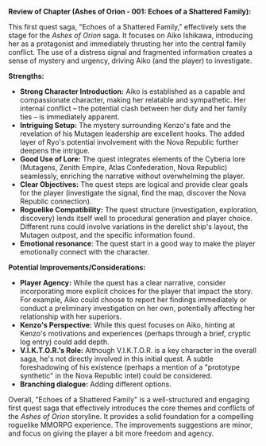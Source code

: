 

**Review of Chapter (Ashes of Orion - 001: Echoes of a Shattered Family):**

This first quest saga, "Echoes of a Shattered Family," effectively sets the stage for the *Ashes of Orion* saga. It focuses on Aiko Ishikawa, introducing her as a protagonist and immediately thrusting her into the central family conflict. The use of a distress signal and fragmented information creates a sense of mystery and urgency, driving Aiko (and the player) to investigate.

**Strengths:**

*   **Strong Character Introduction:** Aiko is established as a capable and compassionate character, making her relatable and sympathetic. Her internal conflict – the potential clash between her duty and her family ties – is immediately apparent.
*   **Intriguing Setup:** The mystery surrounding Kenzo's fate and the revelation of his Mutagen leadership are excellent hooks. The added layer of Ryo's potential involvement with the Nova Republic further deepens the intrigue.
*   **Good Use of Lore:** The quest integrates elements of the Cyberia lore (Mutagens, Zenith Empire, Atlas Confederation, Nova Republic) seamlessly, enriching the narrative without overwhelming the player.
*   **Clear Objectives:** The quest steps are logical and provide clear goals for the player (investigate the signal, find the map, discover the Nova Republic connection).
*   **Roguelike Compatibility:** The quest structure (investigation, exploration, discovery) lends itself well to procedural generation and player choice. Different runs could involve variations in the derelict ship's layout, the Mutagen outpost, and the specific information found.
* **Emotional resonance**: The quest start in a good way to make the player emotionally connect with the character.

**Potential Improvements/Considerations:**

*   **Player Agency:** While the quest has a clear narrative, consider incorporating more explicit choices for the player that impact the story. For example, Aiko could choose to report her findings immediately or conduct a preliminary investigation on her own, potentially affecting her relationship with her superiors.
*   **Kenzo's Perspective:** While this quest focuses on Aiko, hinting at Kenzo's motivations and experiences (perhaps through a brief, cryptic log entry) could add depth.
*   **V.I.K.T.O.R.'s Role:** Although V.I.K.T.O.R. is a key character in the overall saga, he's not directly involved in this initial quest. A subtle foreshadowing of his existence (perhaps a mention of a "prototype synthetic" in the Nova Republic intel) could be considered.
* **Branching dialogue:** Adding different options.

Overall, "Echoes of a Shattered Family" is a well-structured and engaging first quest saga that effectively introduces the core themes and conflicts of the *Ashes of Orion* storyline. It provides a solid foundation for a compelling roguelike MMORPG experience. The improvements suggestions are minor, and focus on giving the player a bit more freedom and agency.
